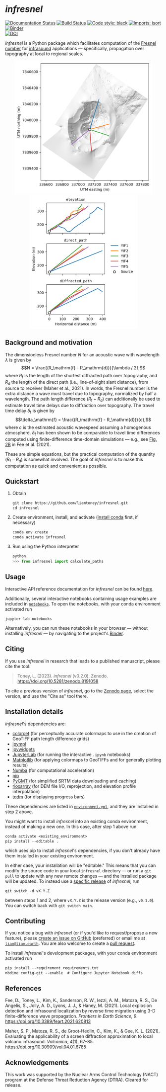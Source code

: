 # *infresnel*

[![Documentation Status](https://readthedocs.org/projects/infresnel/badge/?version=latest)](https://infresnel.readthedocs.io/en/latest/?badge=latest) [![Build Status](https://github.com/liamtoney/infresnel/actions/workflows/build.yml/badge.svg)](https://github.com/liamtoney/infresnel/actions/workflows/build.yml) [![Code style: black](https://img.shields.io/badge/code%20style-black-000000.svg)](https://github.com/psf/black) [![Imports: isort](https://img.shields.io/badge/%20imports-isort-%231674b1?style=flat&labelColor=ef8336)](https://pycqa.github.io/isort/) [![Binder](https://mybinder.org/badge_logo.svg)](https://mybinder.org/v2/gh/liamtoney/infresnel/HEAD)  
[![DOI](https://zenodo.org/badge/DOI/10.5281/zenodo.7388645.svg)](https://doi.org/10.5281/zenodo.7388645) 

*infresnel* is a Python package which facilitates computation of the
[Fresnel number](https://en.wikipedia.org/wiki/Fresnel_number) for
[infrasound](https://en.wikipedia.org/wiki/Infrasound) applications — specifically,
propagation over topography at local to regional scales.

<p align="middle">
  <img src="example_figures/yasur_dem_paths.png" height="430"/>
  <img src="example_figures/yasur_path_comparison.png" height="430"/>
</p>

## Background and motivation

The dimensionless Fresnel number $N$ for an acoustic wave with wavelength $\lambda$ is
given by $$N = \frac{(R_\mathrm{f} - R_\mathrm{d})}{\lambda / 2},$$ where $R_\mathrm{f}$
is the length of the shortest diffracted path over topography, and $R_\mathrm{d}$ the
length of the direct path (i.e., line-of-sight slant distance), from source to receiver
(Maher et al., 2021). In words, the Fresnel number is the extra distance a wave must
travel due to topography, normalized by half a wavelength. The path length difference
$(R_\mathrm{f} - R_\mathrm{d})$ can additionally be used to estimate travel time delays
due to diffraction over topography. The travel time delay $\delta_\mathrm{f}$ is given
by $$\delta_\mathrm{f} = \frac{(R_\mathrm{f} - R_\mathrm{d})}{c},$$ where $c$ is the
estimated acoustic wavespeed assuming a homogenous atmosphere. $\delta_\mathrm{f}$ has
been shown to be comparable to travel time differences computed using finite-difference
time-domain simulations — e.g., see
[Fig. 2B](https://www.frontiersin.org/files/Articles/620813/feart-09-620813-HTML-r1/image_m/feart-09-620813-g002.jpg)
in Fee et al. (2021).

These are simple equations, but the practical computation of the quantity
$(R_\mathrm{f} - R_\mathrm{d})$ is somewhat involved. The goal of *infresnel* is to make
this computation as quick and convenient as possible.

## Quickstart

1. Obtain
   ```
   git clone https://github.com/liamtoney/infresnel.git
   cd infresnel
   ```

2. Create environment, install, and activate
   ([install conda](https://conda.io/projects/conda/en/latest/user-guide/install/index.html)
   first, if necessary)
   ```
   conda env create
   conda activate infresnel
   ```

3. Run using the Python interpreter
   ```python
   python
   >>> from infresnel import calculate_paths
   ```

## Usage

Interactive API reference documentation for *infresnel* can be found
[here](https://infresnel.rtfd.io/).

Additionally, several interactive notebooks containing usage examples are
included in [`notebooks`](notebooks). To open the notebooks, with your conda
environment activated run
```
jupyter lab notebooks
```
Alternatively, you can run these notebooks in your browser — without installing
*infresnel* — by navigating to the project's
[Binder](https://mybinder.org/v2/gh/liamtoney/infresnel/HEAD).

## Citing

If you use *infresnel* in research that leads to a published manuscript, please
cite the tool:
> Toney, L. (2023). *infresnel* (v0.2.0). Zenodo. https://doi.org/10.5281/zenodo.8191058

To cite a previous version of *infresnel*, go to the
[Zenodo page](https://doi.org/10.5281/zenodo.7388645), select the version, and use the
"Cite as" tool there.

## Installation details

*infresnel*'s dependencies are:

* [colorcet](https://colorcet.holoviz.org/) (for perceptually accurate colormaps to use
  in the creation of GeoTIFF path length difference grids)
* [ipympl](https://matplotlib.org/ipympl/)
* [ipywidgets](https://ipywidgets.readthedocs.io/en/stable/)
* [JupyterLab](https://jupyterlab.readthedocs.io/en/latest/) (for running the
  interactive `.ipynb` notebooks)
* [Matplotlib](https://matplotlib.org/) (for applying colormaps to GeoTIFFs and for
  generally plotting results)
* [Numba](https://numba.pydata.org/) (for computational acceleration)
* [pip](https://pypi.org/project/pip/)
* [PyGMT](https://www.pygmt.org/latest/) (for simplified SRTM data downloading and
  caching)
* [rioxarray](https://corteva.github.io/rioxarray/stable/) (for DEM file I/O,
  reprojection, and elevation profile interpolation)
* [tqdm](https://tqdm.github.io/) (for displaying progress bars)

These dependencies are listed in [`environment.yml`](environment.yml), and they are
installed in step 2 above.

You might want to install *infresnel* into an existing conda environment, instead of
making a new one. In this case, after step 1 above run
```
conda activate <existing_environment>
pip install --editable .
```
which uses pip to install *infresnel*'s dependencies, if you don't already have them
installed in your existing environment.

In either case, your installation will be "editable." This means that you can modify the
source code in your local `infresnel` directory — or run a `git pull` to update with
any new remote changes — and the installed package will be updated. To instead use a
[specific release](https://github.com/liamtoney/infresnel/releases) of *infresnel*, run
```
git switch -d vX.Y.Z
```
between steps 1 and 2, where `vX.Y.Z` is the release version (e.g., `v0.1.0`). You can
switch back with `git switch main`.

## Contributing

If you notice a bug with *infresnel* (or if you'd like to request/propose a new
feature), please
[create an issue on GitHub](https://github.com/liamtoney/infresnel/issues/new)
(preferred) or email me at [`liam@liam.earth`](mailto:liam@liam.earth). You are also
welcome to create a
[pull request](https://docs.github.com/en/pull-requests/collaborating-with-pull-requests/proposing-changes-to-your-work-with-pull-requests/about-pull-requests).

To install *infresnel*'s development packages, with your conda environment
activated run
```
pip install --requirement requirements.txt
nbdime config-git --enable  # Configure Jupyter Notebook diffs
```

## References

Fee, D., Toney, L., Kim, K., Sanderson, R. W., Iezzi, A. M., Matoza, R. S., De Angelis,
S., Jolly, A. D., Lyons, J. J., & Haney, M. (2021). Local explosion detection and
infrasound localization by reverse time migration using 3-D finite-difference wave
propagation. *Frontiers in Earth Science*, *9*.
https://doi.org/10.3389/feart.2021.620813

Maher, S. P., Matoza, R. S., de Groot-Hedlin, C., Kim, K., & Gee, K. L. (2021).
Evaluating the applicability of a screen diffraction approximation to local volcano
infrasound. *Volcanica*, *4*(1), 67–85. https://doi.org/10.30909/vol.04.01.6785

## Acknowledgements

This work was supported by the Nuclear Arms Control Technology (NACT) program at the
Defense Threat Reduction Agency (DTRA). Cleared for release.
